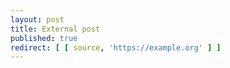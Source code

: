 ```yaml
---
layout: post
title: External post
published: true
redirect: [ [ source, 'https://example.org' ] ]
---
```




